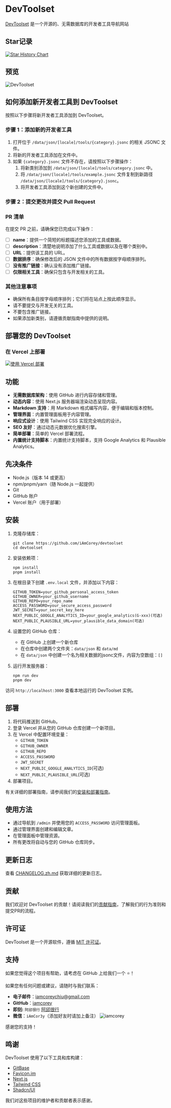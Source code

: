 # DevToolset

[DevToolset](https://DevToolset.net/) 是一个开源的、无需数据库的开发者工具导航网站

## Star记录

[![Star History Chart](https://api.star-history.com/svg?repos=iamcorey/devtoolset&type=Date)](https://star-history.com/#iamcorey/devtoolset&Date)


## 预览

![DevToolset](https://img.magicbox.tools/screenshot_img/devtoolset.png?version=0817)

## 如何添加新开发者工具到 DevToolset

按照以下步骤将新开发者工具添加到 DevToolset。

### 步骤 1：添加新的开发者工具

1. 打开位于 `/data/json/[locale]/tools/{category}.jsonc` 的相关 JSONC 文件。
2. 将新的开发者工具添加在文件中。
3. 如果 `{category}.jsonc` 文件不存在，请按照以下步骤操作：
   1. 将新类别添加到 `/data/json/[locale]/tools/category.jsonc` 中。
   2. 将 `/data/json/[locale]/tools/example.jsonc` 文件复制到新路径 `/data/json/[locale]/tools/{category}.jsonc`。
   3. 将开发者工具添加到这个新创建的文件中。

### 步骤 2：提交更改并提交 Pull Request

### PR 清单

在提交 PR 之前，请确保您已完成以下操作：

- [ ] **name**：提供一个简短的标题描述您添加的工具或数据。
- [ ] **description**：清楚地说明添加了什么工具或数据以及在哪个类别中。
- [ ] **URL**：提供该工具的 URL。
- [ ] **数据排序**：确保修改后的 JSON 文件中的所有数据按字母顺序排列。
- [ ] **没有推广链接**：确认没有添加推广链接。
- [ ] **仅限相关工具**：确保只包含与开发相关的工具。

### 其他注意事项

- 确保所有条目按字母顺序排列；它们将在站点上按此顺序显示。
- 请不要提交与开发无关的工具。
- 不要包含推广链接。
- 如果添加新类别，请遵循贡献指南中提供的说明。

## 部署您的 DevToolset

### 在 Vercel 上部署

[![使用 Vercel 部署](https://vercel.com/button)](https://vercel.com/new/clone?repository-url=https%3A%2F%2Fgithub.com%2FiAmCorey%2Fdevtoolset&project-name=devtoolset&repository-name=devtoolset&external-id=https%3A%2F%2Fgithub.com%2FiAmCoreye%2Fdevtoolset%2Ftree%2Fmain)

## 功能

- **无需数据库架构**：使用 GitHub 进行内容存储和管理。
- **动态内容**：使用 Next.js 服务器端渲染动态呈现内容。
- **Markdown 支持**：用 Markdown 格式编写内容，便于编辑和版本控制。
- **管理界面**：内置管理面板用于内容管理。
- **响应式设计**：使用 Tailwind CSS 实现完全响应的设计。
- **SEO 友好**：通过动态元数据优化搜索引擎。
- **简单部署**：简单的 Vercel 部署流程。
- **内置统计支持脚本**：内置统计支持脚本，支持 Google Analytics 和 Plausible Analytics。

## 先决条件

- Node.js（版本 14 或更高）
- npm/pnpm/yarn（随 Node.js 一起提供）
- Git
- GitHub 账户
- Vercel 账户（用于部署）

## 安装

1. 克隆存储库：
   ```
   git clone https://github.com/iAmCorey/devtoolset
   cd devtoolset
   ```

2. 安装依赖项：
   ```
   npm install
   pnpm install
   ```

3. 在根目录下创建 `.env.local` 文件，并添加以下内容：
   ```
   GITHUB_TOKEN=your_github_personal_access_token
   GITHUB_OWNER=your_github_username
   GITHUB_REPO=your_repo_name
   ACCESS_PASSWORD=your_secure_access_password
   JWT_SECRET=your_secret_key_here
   NEXT_PUBLIC_GOOGLE_ANALYTICS_ID=your_google_analytics(G-xxx)(可选)
   NEXT_PUBLIC_PLAUSIBLE_URL=your_plausible_data_domain(可选)
   ```

4. 设置您的 GitHub 仓库：
   - 在 GitHub 上创建一个新仓库
   - 在仓库中创建两个文件夹：`data/json` 和 `data/md`
   - 在 `data/json` 中创建一个名为相关数据的jsonc文件，内容为空数组：`[]`

5. 运行开发服务器：
   ```
   npm run dev
   pnpm dev
   ```

访问 `http://localhost:3000` 查看本地运行的 DevToolset 实例。

## 部署

1. 将代码推送到 GitHub。
2. 登录 Vercel 并从您的 GitHub 仓库创建一个新项目。
3. 在 Vercel 中配置环境变量：
   - `GITHUB_TOKEN`
   - `GITHUB_OWNER`
   - `GITHUB_REPO`
   - `ACCESS_PASSWORD`
   - `JWT_SECRET`
   - `NEXT_PUBLIC_GOOGLE_ANALYTICS_ID`(可选)
   - `NEXT_PUBLIC_PLAUSIBLE_URL`(可选)
4. 部署项目。

有关详细的部署指南，请参阅我们的[安装和部署指南](/data/md/deploy-own-devtoolset.md)。

## 使用方法

- 通过导航到 `/admin` 并使用您的 `ACCESS_PASSWORD` 访问管理面板。
- 通过管理界面创建和编辑文章。
- 在管理面板中管理资源。
- 所有更改将自动与您的 GitHub 仓库同步。

## 更新日志
查看 [CHANGELOG.zh.md](./CHANGELOG.zh.md) 获取详细的更新日志。

## 贡献

我们欢迎对 DevToolset 的贡献！请阅读我们的[贡献指南](/data/md/add-new-developer-tools.md)，了解我们的行为准则和提交PR的流程。

## 许可证

DevToolset 是一个开源软件，遵循 [MIT 许可证](./LICENSE)。

## 支持

如果您觉得这个项目有帮助，请考虑在 GitHub 上给我们一个 ⭐！

如果您有任何问题或建议，请随时与我们联系：

- **电子邮件**：[iamcoreychiu@gmail.com](mailto:iamcoreychiu@gmail.com)
- **GitHub**：[iamcorey](https://github.com/iamcorey)
- **即刻:** `阿邱很行` [阿邱很行](https://okjk.co/mFe3NR)
- **微信**：`iAmCor3y`（添加好友时请加上备注）
![iamcorey](https://img.magicbox.tools/screenshot_img/iamcoreywechat.jpg) 

感谢您的支持！

## 鸣谢

DevToolset 使用了以下工具和库构建：
- [GitBase](https://gitbase.app/) 
- [Favicon.im](https://favicon.im/) 
- [Next.js](https://nextjs.org/)
- [Tailwind CSS](https://tailwindcss.com/)
- [Shadcn/UI](https://ui.shadcn.com/)

我们对这些项目的维护者和贡献者表示感谢。
